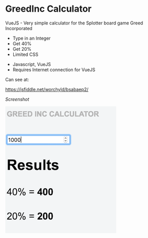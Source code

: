 # GreedInc Calculator
VueJS - Very simple calculator for the Splotter board game Greed Incorporated

+ Type in an Integer
+ Get 40%
+ Get 20%
+ Limited CSS

* Javascript, VueJS
* Requires Internet connection for VueJS

Can see at:

https://jsfiddle.net/worchyld/bsabaep2/

*Screenshot*

![screenshot](https://raw.githubusercontent.com/worchyld/greedinc/master/screenshot.png)
